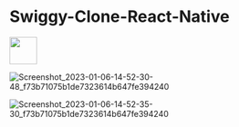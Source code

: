 # Swiggy-Clone-React-Native

<img src="https://user-images.githubusercontent.com/88485343/210973289-3f534546-61d5-4411-8e3a-0eea5a17b4f0.jpg" width="48">


![Screenshot_2023-01-06-14-52-30-48_f73b71075b1de7323614b647fe394240](https://user-images.githubusercontent.com/88485343/210973352-b8a65762-53cd-4b28-a6ba-e5390a96e937.jpg)


![Screenshot_2023-01-06-14-52-35-30_f73b71075b1de7323614b647fe394240](https://user-images.githubusercontent.com/88485343/210973366-32f220e7-e599-4cb2-bbe3-019b1b53ac5c.jpg)
